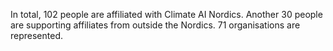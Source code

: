In total, 102 people are affiliated with Climate AI Nordics. Another 30 people are supporting affiliates from outside the Nordics. 71 organisations are represented.</span>
